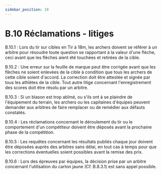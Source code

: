 ```yaml
---
sidebar_position: 10
---
```


# B.10 Réclamations - litiges

B.10.1 : Lors du tir sur cibles en Tir à 18m, les archers doivent se référer à un arbitre pour résoudre
toute question se rapportant à la valeur d'une flèche, ceci avant que les flèches aient été touchées et
retirées de la cible.

B.10.2 : Une erreur sur la feuille de marque peut être corrigée avant que les flèches ne soient enlevées de
la cible à condition que tous les archers de cette cible soient d'accord. La correction doit être attestée et
signée par tous les athlètes de la cible. Tout autre litige concernant l'enregistrement des scores doit être
résolu par un arbitre.

B.10.3 : Si un blason est trop abîmé, ou s'ils ont à se plaindre de l'équipement du terrain, les archers ou les
capitaines d'équipes peuvent demander aux arbitres de faire remplacer ou de remédier aux défauts
constatés.

B.10.4 : Les réclamations concernant le déroulement du tir ou le comportement d'un compétiteur doivent
être déposés avant la prochaine phase de la compétition.

B.10.5 : Les requêtes concernant les résultats publiés chaque jour doivent être déposées auprès des
arbitres sans délai, en tout cas à temps pour que les corrections éventuelles soient possibles avant la
remise des prix.

B.10.6 : Lors des épreuves par équipes, la décision prise par un arbitre concernant l'utilisation du carton
jaune (Cf. B.8.3.1) est sans appel possible.
